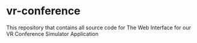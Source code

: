 # vr-conference
This repository that contains all source code for The Web Interface for our VR Conference Simulator Application
